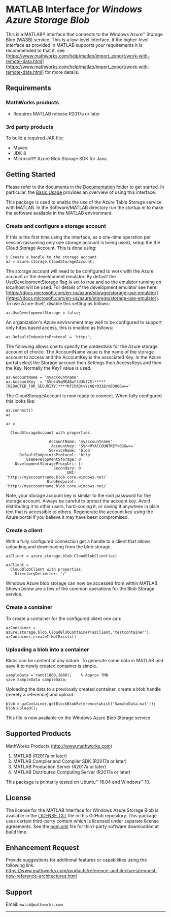 # MATLAB Interface *for Windows Azure Storage Blob*

This is a MATLAB® interface that connects to the Windows Azure™ Storage Blob (WASB) service. This is a low-level interface, if the higher-level interface as provided in MATLAB supports your requirements it is recommended to that it, see [https://www.mathworks.com/help/matlab/import_export/work-with-remote-data.html](https://www.mathworks.com/help/matlab/import_export/work-with-remote-data.html) for more details.

## Requirements
### MathWorks products
* Requires MATLAB release R2017a or later

### 3rd party products
To build a required JAR file:
* Maven
* JDK 8
* Microsoft® Azure Blob Storage SDK for Java

## Getting Started

Please refer to the documents in the [Documentation](Documentation/README.md) folder to get started.
In particular, the [Basic Usage](Documentation/BasicUsageBlob.md) provides an overview of using this interface.

This package is used to enable the use of the Azure Table Storage service with MATLAB.
In the Software/MATLAB directory run the *startup.m* to make the software available in the MATLAB environment.

### Create and configure a storage account
If this is the first time using the interface, as a one-time operation per session (assuming only one storage account is being used), setup the the Cloud Storage Account. This is done using:
```
% Create a handle to the storage account
az = azure.storage.CloudStorageAccount;
```

The storage account will need to be configured to work with the Azure account or the development emulator. By default the UseDevelopmentStorage flag is set to *true* and so the emulator running on localhost will be used. For details of the development emulator see here: [https://docs.microsoft.com/en-us/azure/storage/storage-use-emulator](https://docs.microsoft.com/en-us/azure/storage/storage-use-emulator). To use Azure itself, disable this setting as follows:
```
az.UseDevelopmentStorage = false;
```

An organization's Azure environment may well to be configured to support only https based access, this is enabled as follows:
```
az.DefaultEndpointsProtocol = 'https';
```

The following allows one to specify the credentials for the Azure storage account of choice. The AccountName value is the name of the storage account to access and the AccountKey is the associated Key. In the Azure portal select the Storage account then Settings then AccessKeys and then the Key. Normally the *Key1* value is used.
```
az.AccountName = 'myaccountname'
az.AccountKey  = 'SVn445qMEABafld3k225l*****[REDACTED_FOR_SECURITY]****RfIhAQtvYzAQr0328/d030GGw=='
```

The CloudStorageAccount is now ready to connect. When fully configured this looks like:
```
az.connect()
az

az =

  CloudStorageAccount with properties:

                   AccountName: 'myaccountname'
                    AccountKey: 'SVn<MYACCOUNTKEY>0GGw=='
                   ServiceName: 'blob'
      DefaultEndpointsProtocol: 'http'
         UseDevelopmentStorage: 0
    DevelopmentStorageProxyUri: []
                     Secondary: 0
                           URI: 'http://myaccountname.blob.core.windows.net/'
                  BlobEndpoint: 'http://myaccountname.blob.core.windows.net/'
```
Note, your storage account key is similar to the root password for the storage account. Always be careful to protect the account key. Avoid distributing it to other users, hard-coding it, or saving it anywhere in plain text that is accessible to others. Regenerate the account key using the Azure portal if you believe it may have been compromised.


### Create a client
With a fully configured connection get a handle to a client that allows uploading and downloading from the blob storage.
```
azClient = azure.storage.blob.CloudBlobClient(az)

azClient =
  CloudBlobClient with properties:
    DirectoryDelimiter: '/'
```
Windows Azure blob storage can now be accessed from within MATLAB. Shown below are a few of the common operations for the Blob Storage service.

### Create a container
To create a container for the configured client one can:
```
azContainer = azure.storage.blob.CloudBlobContainer(azClient,'testcontainer');
azContainer.createIfNotExists()
```

### Uploading a blob into a container
Blobs can be content of any nature. To generate some data in MATLAB and save it to newly created container is simple.
```
sampleData = rand(1000,1000);    % Approx 7MB
save SampleData sampleData;
```
Uploading the data to a previously created container, create a blob handle (merely a reference) and upload.
```
blob = azContainer.getBlockBlobReference(which('SampleData.mat'));
blob.upload();
```
This file is now available on the Windows Azure Blob Storage service.

## Supported Products

MathWorks Products (http://www.mathworks.com)
1.  MATLAB (R2017a or later)
2.  MATLAB Compiler and Compiler SDK (R2017a or later)
3.  MATLAB Production Server (R2017a or later)
4.  MATLAB Distributed Computing Server (R2017a or later)   

This package is primarily tested on Ubuntu™ 16.04 and Windows™ 10.

## License
The license for the MATLAB Interface for Windows Azure Storage Blob is available in the [LICENSE.TXT](LICENSE.TXT) file in this GitHub repository. This package uses certain third-party content which is licensed under separate license agreements. See the [pom.xml](Software/Java/pom.xml) file for third-party software downloaded at build time.

## Enhancement Request
Provide suggestions for additional features or capabilities using the following link:   
https://www.mathworks.com/products/reference-architectures/request-new-reference-architectures.html

## Support
Email: `mwlab@mathworks.com`

------------

[//]: #  (Copyright 2017 The MathWorks, Inc.)

